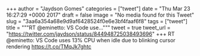 
+++
author = "Jaydson Gomes"
categories = ["tweet"]
date = "Thu Mar 23 16:27:29 +0000 2017"
draft = false
image = "No media found for this Tweet"
slug = "3aa6a354a68e9d9af6428524f0e6e3bf4faaf6f8"
tags = ["tweet"]
title = """RT @eminetto: VS Code use..."""
tweet = true
tweet_url = "https://twitter.com/jaydson/status/844948725038493696"
+++
RT @eminetto: VS Code uses 13% CPU when idle due to blinking cursor rendering https://t.co/TMqJk7ghtc
